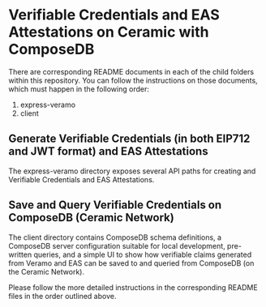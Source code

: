 # Verifiable Credentials and EAS Attestations on Ceramic with ComposeDB

There are corresponding README documents in each of the child folders within this repository. You can follow the instructions on those documents, which must happen in the following order:

1. express-veramo
2. client

## Generate Verifiable Credentials (in both EIP712 and JWT format) and EAS Attestations

The express-veramo directory exposes several API paths for creating and Verifiable Credentials and EAS Attestations. 

## Save and Query Verifiable Credentials on ComposeDB (Ceramic Network)

The client directory contains ComposeDB schema definitions, a ComposeDB server configuration suitable for local development, pre-written queries, and a simple UI to show how verifiable claims generated from Veramo and EAS can be saved to and queried from ComposeDB (on the Ceramic Network).

Please follow the more detailed instructions in the corresponding README files in the order outlined above.
